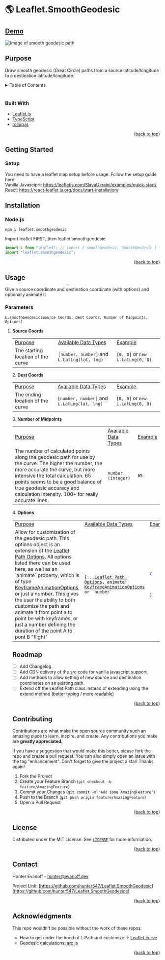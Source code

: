 # 🌎 Leaflet.SmoothGeodesic

## [Demo](https://leaflet-smoothgeodesic.netlify.app/)

![Image of smooth geodesic path](https://raw.githubusercontent.com/hunter547/leaflet-smooth-geodesic-gatsby-site/main/static/ogImage.png)

## Purpose

Draw smooth geodesic (Great Circle) paths from a source latitude/longitude to a destination latitude/longitude.

<div id="top"></div>

<!-- TABLE OF CONTENTS -->
<details>
  <summary>Table of Contents</summary>
  <ol>
    <li>
      <a href="#about-the-project">About The Project</a>
      <ul>
        <li><a href="#built-with">Built With</a></li>
      </ul>
    </li>
    <li>
      <a href="#getting-started">Getting Started</a>
      <ul>
        <li><a href="#installation">Installation</a></li>
      </ul>
    </li>
    <li><a href="#usage">Usage</a></li>
    <li><a href="#roadmap">Roadmap</a></li>
    <li><a href="#contributing">Contributing</a></li>
    <li><a href="#license">License</a></li>
    <li><a href="#contact">Contact</a></li>
    <li><a href="#acknowledgments">Acknowledgments</a></li>
  </ol>
</details>

<br />

### Built With

- [Leaflet.js](https://leafletjs.com/)
- [TypeScript](https://www.typescriptlang.org/)
- [rollup.js](https://rollupjs.org/guide/en/)

<p align="right">(<a href="#top">back to top</a>)</p>

<!-- GETTING STARTED -->

## Getting Started

### Setup

You need to have a leaflet map setup before usage. Follow the setup guide here:
<br />
Vanilla Javasciprt: https://leafletjs.com/SlavaUkraini/examples/quick-start/
<br />
React: https://react-leaflet.js.org/docs/start-installation/

## Installation

### Node.js

```
npm i leaflet.smoothgeodesic
```

Import leaflet FIRST, then leaflet.smoothgeodesic:

```javascript
import L from "leaflet"; // import { smoothGeodesic, SmoothGeodesic } from 'leaflet'; // for TypeScript
import "leaflet.smoothgeodesic";
```

<p align="right">(<a href="#top">back to top</a>)</p>

<!-- USAGE EXAMPLES -->

## Usage

Give a source coordinate and destination coordinate (with options) and optionally animate it

### Parameters

```
L.smoothGeodesic(Source Coords, Dest Coords, Number of Midpoints, Options)
```

1. <b>Source Coords</b>
   <table>
     <tr>
     	<td> Purpose </td> <td> Available Data Types </td><td> Example </td>
     </tr>
     <tr>
       <td> The starting location of the curve </td>
       <td><code>[number, number]</code> and <code>L.LatLng(lat, lng)</code></td>
       <td><code>[0, 0]</code> or <code>new L.LatLng(0, 0)</code></td>
     </tr>
   </table>
   2. <b>Dest Coords</b>
   <table>
     <tr>
     	<td> Purpose </td> <td> Available Data Types </td><td> Example </td>
     </tr>
     <tr>
       <td> The ending location of the curve </td>
       <td><code>[number, number]</code> and <code>L.LatLng(lat, lng)</code></td>
       <td><code>[0, 0]</code> or <code>new L.LatLng(0, 0)</code></td>
     </tr>
   </table>
   3. <b>Number of Midpoints</b>
   <table>
     <tr>
     	<td> Purpose </td> <td> Available Data Types </td><td> Example </td>
     </tr>
     <tr>
       <td> The number of calculated points along the geodesic path for use by the curve. The higher the number, the more accurate the curve, but more intensive the total calculation. 65 points seems to be a good balance of true geodesic accuracy and calculation intensity. 100+ for really accurate lines. </td>
       <td><code>number (integer)</code></td>
       <td><code>65</code></td>
     </tr>
   </table>
   4. <b>Options</b>
   <table>
     <tr>
     	<td> Purpose </td> <td> Available Data Types </td><td> Example </td>
     </tr>
     <tr>
       <td> Allow for customization of the geodesic path. This options object is an extension of the <a href="https://leafletjs.com/SlavaUkraini/reference.html#path">Leaflet Path Options</a>. All options listed there can be used here, as well as an `animate` property, which is of type <a href="https://microsoft.github.io/PowerBI-JavaScript/interfaces/_node_modules_typedoc_node_modules_typescript_lib_lib_dom_d_.keyframeanimationoptions.html">KeyframeAnimationOptions</a>, or just a number. This gives the user the ability to both customize the path and animate it from point a to point be with keyframes, or just a number defining the duration of the point A to pont B "flight" </td>
       <td><code>{...<a href="https://leafletjs.com/SlavaUkraini/reference.html#path">Leaflet Path Options</a>, animate: <a href="https://microsoft.github.io/PowerBI-JavaScript/interfaces/_node_modules_typedoc_node_modules_typescript_lib_lib_dom_d_.keyframeanimationoptions.html">KeyframeAnimationOptions</a> or `number`</code></td>
<td>

```json
{
	"weight": 4,
	"color": "darkslateblue",
	"animate": { "duration": 3000, "delay": 1000 }
}
```

</td>
     </tr>
   </table>

<!-- ROADMAP -->

## Roadmap

- [ ] Add Changelog.
- [ ] Add CDN delivery of the src code for vanilla javascript support.
- [ ] Add methods to allow setting of new source and destination coordinates on an existing path.
- [ ] Extend off the Leaflet Path class instead of extending using the extend method (better typing / more readable)

<p align="right">(<a href="#top">back to top</a>)</p>

<!-- CONTRIBUTING -->

## Contributing

Contributions are what make the open source community such an amazing place to learn, inspire, and create. Any contributions you make are **greatly appreciated**.

If you have a suggestion that would make this better, please fork the repo and create a pull request. You can also simply open an issue with the tag "enhancement".
Don't forget to give the project a star! Thanks again!

1. Fork the Project
2. Create your Feature Branch (`git checkout -b feature/AmazingFeature`)
3. Commit your Changes (`git commit -m 'Add some AmazingFeature'`)
4. Push to the Branch (`git push origin feature/AmazingFeature`)
5. Open a Pull Request

<p align="right">(<a href="#top">back to top</a>)</p>

<!-- LICENSE -->

## License

Distributed under the MIT License. See [`LICENSE`](https://github.com/hunter547/Leaflet.SmoothGeodesic/blob/main/LICENSE) for more information.

<p align="right">(<a href="#top">back to top</a>)</p>

<!-- CONTACT -->

## Contact

Hunter Evanoff - hunter@evanoff.dev

Project Link: [https://github.com/hunter547/Leaflet.SmoothGeodesic](https://github.com/hunter547/Leaflet.SmoothGeodesice)

<p align="right">(<a href="#top">back to top</a>)</p>

<!-- ACKNOWLEDGMENTS -->

## Acknowledgments

This repo wouldn't be possible without the work of these repos:

- How to get under the hood of L.Path and customize it: [Leaflet.curve](https://github.com/onikiienko/Leaflet.curve)
- Geodesic calculations: [arc.js](https://github.com/springmeyer/arc.js/)

<p align="right">(<a href="#top">back to top</a>)</p>

<style>
  th { text-align: left; }
  table tr:first-child {
  	text-decoration: underline;
  }
</style>
